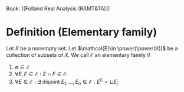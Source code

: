 Book: [[Folland Real Analysis (RAMT&TA)]]
# Definition (Elementary family)
Let $X$ be a nonempty set.
Let $\mathcal{E}\in \power(\power(X))$ be a collection of subsets of $X$.
We call $\mathcal{E}$ an elementary family if
1. $\emptyset\in \mathcal{E}$
2. $\forall E,F\in \mathcal{E}:E\cap F\in \mathcal{E}$.
3. $\forall E\in \mathcal{E}:\exists$ disjoint $E_{1},\dots,E_{n}\in \mathcal{E}:E^\complement=\sqcup E_{j}$

